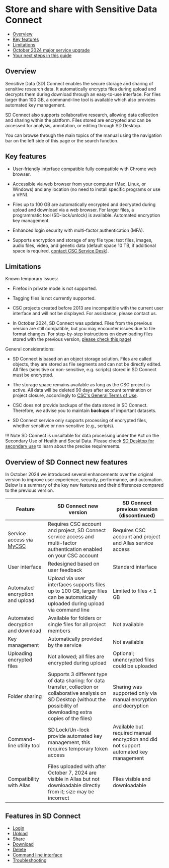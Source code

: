 # Store and share with Sensitive Data Connect


- [Overview](#overview)
- [Key features](#key-features)
- [Limitations](#limitations)
- [October 2024 major service upgrade](#overview-of-sd-connect-new-features)
- [Your next steps in this guide](#features-in-sd-connect)

## Overview

Sensitive Data (SD) Connect enables the secure storage and sharing of sensitive research data. It automatically encrypts files during upload and decrypts them during download through an easy-to-use interface. For files larger than 100 GB, a command-line tool is available which also provides automated key management.

SD Connect also supports collaborative research, allowing data collection and sharing within the platform. Files stored are encrypted and can be accessed for analysis, annotation, or editing through SD Desktop.

You can browse through the main topics of the manual using the navigation bar on the left side of this page or the search function.

## Key features

* User-friendly interface compatible fully compatible with Chrome web browser.

* Accessible via web browser from your computer (Mac, Linux, or Windows) and any location (no need to install specific programs or use a VPN).

* Files up to 100 GB are automatically encrypted and decrypted during upload and download via a web browser. For larger files, a programmatic tool (SD-lock/unlock) is available. Automated encryption key management.

* Enhanced login security with multi-factor authentication (MFA).

* Supports encryption and storage of any file type: text files, images, audio files, video, and genetic data (default space 10 TB, if additional space is required, [contact CSC Service Desk](../../support/contact.md)).

## Limitations

Known temporary issues:

* Firefox in private mode is not supported.
  
* Tagging files is not currently supported.

* CSC projects created before 2013 are incompatible with the current user interface and will not be displayed. For assistance, please contact us.
  
* In October 2024, SD Connect was updated. Files from the previous version are still compatible, but you may encounter issues due to file format changes. For step-by-step instructions on downloading files stored with the previous version, [please check this page](./sd-connect-download.md))



General considerations:

* SD Connect is based on an object storage solution. Files are called objects, they are stored as file segments and can not be directly edited. All files (sensitive or non-sensitive, e.g. scripts) stored in SD Connect must be encrypted.

* The storage space remains available as long as the CSC project is active. All data will be deleted 90 days after account termination or project closure, accordingly to [CSC's General Terms of Use](https://research.csc.fi/general-terms-of-use).

* CSC does not provide backups of the data stored in SD Connect. Therefore, we advise you to maintain **backups** of important datasets.

* SD Connect service only supports processing of encrypted files, whether sensitive or non-sensitive (e.g., scripts).

!!! Note
    SD Connect is unsuitable for data processing under the Act on the Secondary Use of Health and Social Data. Please check [SD Desktop for secondary use](./sd-desktop-audited.md) to learn about the precise requirements.

## Overview of SD Connect new features

In October 2024 we introduced several enhancements over the original version to improve user experience, security, performance, and automation. Below is a summary of the key new features and their differences compared to the previous version.

| Feature | SD Connect new version | SD Connect previous version (discontinued) |
|---------|----------------|----------------------------------------|
|Service access via [MyCSC](https://my.csc.fi)|Requires CSC account and project, SD Connect service access and multi-factor authentication enabled on your CSC account|Requires CSC account and project and Allas service access|
|User interface|Redesigned based on user feedback|Standard interface|
|Automated encryption and upload|Upload via user interfaces supports files up to 100 GB, larger files can be automatically uploaded during upload via command line|Limited to files < 1 GB|
|Automated decryption and download|Available for folders or single files for all project members|Not available|
|Key management|Automatically provided by the service|Not available|
|Uploading encrypted files|Not allowed; all files are encrypted during upload|Optional; unencrypted files could be uploaded|
|Folder sharing|Supports 3 different type of data sharing: for data transfer, collection or collaborative analysis on SD Desktop (without the possibility of downloading extra copies of the files)|Sharing was supported only via manual encryption and decryption|
|Command-line utility tool|SD Lock/Un-lock provide automated key management, this requires temporary token access|Available but required manual encryption and did not support automated key management|
|Compatibility with Allas|Files uploaded with after October 7, 2024 are visible in Allas but not downloadable directly from it; size may be incorrect|Files visible and downloadable|


## Features in SD Connect

* [Login](./sd-connect-login.md)
* [Upload](./sd-connect-upload.md)
* [Share](./sd-connect-share.md)
* [Download](./sd-connect-download.md)
* [Delete](./sd-connect-delete.md)
* [Command line interface](./sd-connect-command-line-interface.md)
* [Troubleshooting](./sd-connect-troubleshooting.md)

